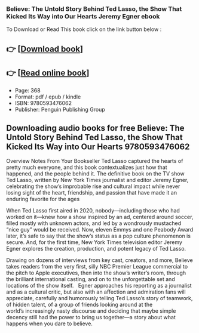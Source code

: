 ### Believe: The Untold Story Behind Ted Lasso, the Show That Kicked Its Way into Our Hearts Jeremy Egner ebook

To Download or Read This book click on the link button below :

## 👉  [**[Download book](http://ebooksharez.info/download.php?group=book&from=github.com&id=721977&lnk=1079 "Download book")**]

## 👉  [**[Read online book](http://ebooksharez.info/download.php?group=book&from=github.com&id=721977&lnk=1079 "Read online book")**]


* Page: 368
* Format: pdf / epub / kindle
* ISBN: 9780593476062
* Publisher: Penguin Publishing Group



## Downloading audio books for free Believe: The Untold Story Behind Ted Lasso, the Show That Kicked Its Way into Our Hearts 9780593476062


Overview
Notes From Your Bookseller Ted Lasso captured the hearts of pretty much everyone, and this book contextualizes just how that happened, and the people behind it. The definitive book on the TV show Ted Lasso, written by New York Times journalist and editor Jeremy Egner, celebrating the show’s improbable rise and cultural impact while never losing sight of the heart, friendship, and passion that have made it an enduring favorite for the ages
 
 When Ted Lasso first aired in 2020, nobody—including those who had worked on it—knew how a show inspired by an ad, centered around soccer, filled mostly with unknown actors, and led by a wondrously mustached “nice guy” would be received. Now, eleven Emmys and one Peabody Award later, it’s safe to say that the show’s status as a pop culture phenomenon is secure. And, for the first time, New York Times television editor Jeremy Egner explores the creation, production, and potent legacy of Ted Lasso.
 
 Drawing on dozens of interviews from key cast, creators, and more, Believe takes readers from the very first, silly NBC Premier League commercial to the pitch to Apple executives, then into the show’s writer’s room, through the brilliant international casting, and on to the unforgettable set and locations of the show itself.
  
 Egner approaches his reporting as a journalist and as a cultural critic, but also with an affection and admiration fans will appreciate, carefully and humorously telling Ted Lasso’s story of teamwork, of hidden talent, of a group of friends looking around at the world’s increasingly nasty discourse and deciding that maybe simple decency still had the power to bring us together—a story about what happens when you dare to believe.



